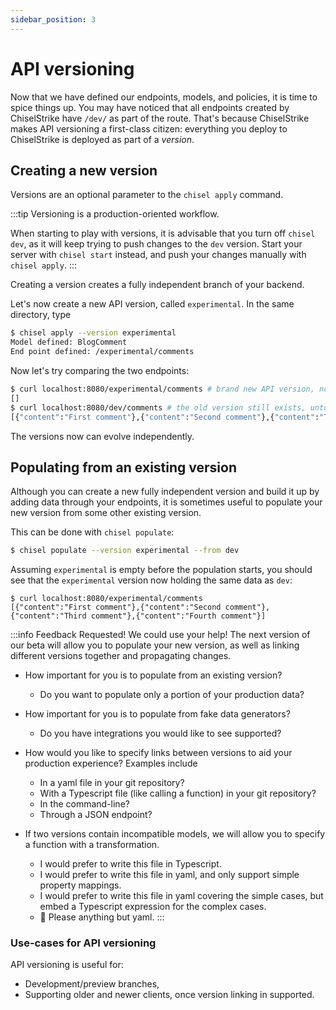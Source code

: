 ```yaml
---
sidebar_position: 3
---
```

# API versioning

Now that we have defined our endpoints, models, and policies, it is time to spice things up.
You may have noticed that all endpoints created by ChiselStrike have `/dev/` as part of the route.
That's because ChiselStrike makes API versioning a first-class citizen: everything you deploy to
ChiselStrike is deployed as part of a _version_.

## Creating a new version

Versions are an optional parameter to the `chisel apply` command.

:::tip
Versioning is a production-oriented workflow.

When starting to play with versions, it is advisable that you turn off `chisel dev`, as it will
keep trying to push changes to the `dev` version. Start your server with `chisel start` instead,
and push your changes manually with `chisel apply`.
:::

Creating a version creates a fully independent branch of your backend.

Let's now create a new API version, called `experimental`. In the same directory,
type

```bash
$ chisel apply --version experimental
Model defined: BlogComment
End point defined: /experimental/comments
```

Now let's try comparing the two endpoints:

```bash
$ curl localhost:8080/experimental/comments # brand new API version, no data yet
[]
$ curl localhost:8080/dev/comments # the old version still exists, untouched
[{"content":"First comment"},{"content":"Second comment"},{"content":"Third comment"},{"content":"Fourth comment"}]
```

The versions now can evolve independently.

## Populating from an existing version

Although you can create a new fully independent version and build it up by adding data
through your endpoints, it is sometimes useful to populate your new version from some
other existing version.

This can be done with `chisel populate`:

```bash
$ chisel populate --version experimental --from dev
```

Assuming `experimental` is empty before the population starts, you should see that the `experimental` version
now holding the same data as `dev`:

```
$ curl localhost:8080/experimental/comments
[{"content":"First comment"},{"content":"Second comment"},{"content":"Third comment"},{"content":"Fourth comment"}]
```

:::info Feedback Requested! We could use your help!
The next version of our beta will allow you to populate your new version, as well as linking different versions together
and propagating changes.

* How important for you is to populate from an existing version?
  * Do you want to populate only a portion of your production data?
* How important for you is to populate from fake data generators?
  * Do you have integrations you would like to see supported?

* How would you like to specify links between versions to aid your production experience? Examples include
  * In a yaml file in your git repository?
  * With a Typescript file (like calling a function) in your git repository?
  * In the command-line?
  * Through a JSON endpoint?

* If two versions contain incompatible models, we will allow you to specify a function with a transformation.
  * I would prefer to write this file in Typescript.
  * I would prefer to write this file in yaml, and only support simple property mappings.
  * I would prefer to write this file in yaml covering the simple cases, but embed a Typescript expression for the complex cases.
  * 🤢 Please anything but yaml.
:::

### Use-cases for API versioning

API versioning is useful for:
* Development/preview branches,
* Supporting older and newer clients, once version linking in supported.

